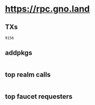 # https://rpc.gno.land

## TXs
```
9156
```

## addpkgs
```
```

## top realm calls
```
```

## top faucet requesters
```
```

